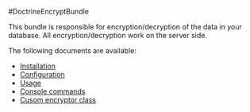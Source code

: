 #DoctrineEncryptBundle

This bundle is responsible for encryption/decryption of the data in your database.
All encryption/decryption work on the server side.

The following documents are available:

* [Installation](https://github.com/michaeldegroot/DoctrineEncryptBundle/blob/master/Resources/doc/installation.md)
* [Configuration](https://github.com/michaeldegroot/DoctrineEncryptBundle/blob/master/Resources/doc/configuration.md)
* [Usage](https://github.com/michaeldegroot/DoctrineEncryptBundle/blob/master/Resources/doc/usage.md)
* [Console commands](https://github.com/michaeldegroot/DoctrineEncryptBundle/blob/master/Resources/doc/commands.md)
* [Cusom encryptor class](https://github.com/michaeldegroot/DoctrineEncryptBundle/blob/master/Resources/doc/custom_encryptor.md)
